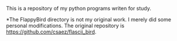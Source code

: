 This is a repository of my python programs writen for study.

*The FlappyBird directory is not my original work. I merely did some personal modifications. The original repository is https://github.com/csaez/flascii_bird.
